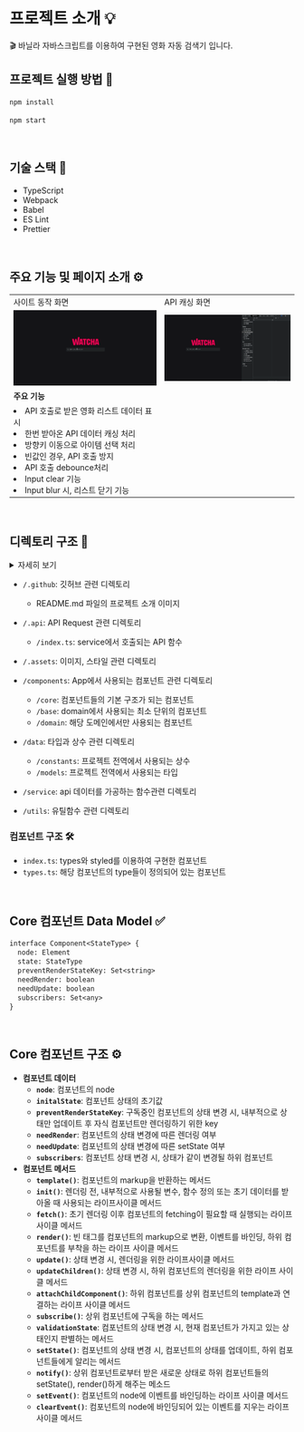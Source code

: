 # 프로젝트 소개 💡
🎬 바닐라 자바스크립트를 이용하여 구현된 영화 자동 검색기 입니다.

## 프로젝트 실행 방법 🔧
```
npm install

npm start
```

<br/>

## 기술 스택 🦾
- TypeScript
- Webpack
- Babel
- ES Lint
- Prettier

<br/>

## 주요 기능 및 페이지 소개 ⚙️

<table>
  <tr>
    <td>사이트 동작 화면</td>
    <td>API 캐싱 화면</td>
  </tr>
  <tr>
    <td>
      <img src="./.github/images/readme-1.gif">
    </td>
    <td>
      <img src="./.github/images/readme-2.gif">
    </td>
  </tr>
  <tr>
    <td colspan="2">
      <b>주요 기능</b>
    </td>
  </tr>
  <tr>
    <td colsan="2">
      <li>API 호출로 받은 영화 리스트 데이터 표시</li>
      <li>한번 받아온 API 데이터 캐싱 처리</li>
      <li>방향키 이동으로 아이템 선택 처리</li>
      <li>빈값인 경우, API 호출 방지</li>
      <li>API 호출 debounce처리</li>
      <li>Input clear 기능</li>
      <li>Input blur 시, 리스트 닫기 기능</li>
    </td>
  </tr>
</table>

<br/>

## 디렉토리 구조 📂
<details markdown="1">
<summary>자세히 보기</summary>

```
.
├── README.md
├── package-lock.json
├── package.json
├── public
│   ├── Favicon.ico
│   └── index.html
├── src
│   ├── App.module.scss
│   ├── App.ts
│   ├── api
│   │   ├── index.ts
│   │   └── types.ts
│   ├── assets
│   │   ├── images
│   │   │   ├── icon-close.svg
│   │   │   ├── icon-search.svg
│   │   │   └── image-logo.svg
│   │   └── styles
│   │       ├── index.scss
│   │       └── variables.scss
│   ├── components
│   │   ├── base
│   │   │   ├── Input
│   │   │   │   ├── index.ts
│   │   │   │   └── types.ts
│   │   │   └── index.ts
│   │   ├── core
│   │   │   ├── Component.ts
│   │   │   └── index.ts
│   │   ├── domain
│   │   │   ├── index.ts
│   │   │   └── search
│   │   │       ├── SearchInput
│   │   │       │   ├── SearchInput.module.scss
│   │   │       │   ├── index.ts
│   │   │       │   └── types.ts
│   │   │       ├── SearchResultList
│   │   │       │   ├── SearchResult.module.scss
│   │   │       │   ├── index.ts
│   │   │       │   └── types.ts
│   │   │       └── index.ts
│   │   └── index.ts
│   ├── data
│   │   ├── constants
│   │   │   ├── api.ts
│   │   │   ├── images.ts
│   │   │   └── index.ts
│   │   └── models
│   │       ├── declarations.d.ts
│   │       ├── index.ts
│   │       └── types.ts
│   ├── main.ts
│   ├── services
│   │   ├── index.ts
│   │   └── movie.ts
│   └── utils
│       ├── dom
│       │   ├── index.ts
│       │   └── types.ts
│       ├── helpers
│       │   ├── index.ts
│       │   └── types.ts
│       ├── index.ts
│       └── storage
│           └── index.ts
├── tsconfig.json
├── tsconfig.path.json
└── webpack.config.js
```

</details>

- `/.github`: 깃허브 관련 디렉토리
  - README.md 파일의 프로젝트 소개 이미지

- `/.api`: API Request 관련 디렉토리
  - `/index.ts`: service에서 호출되는 API 함수

- `/.assets`: 이미지, 스타일 관련 디렉토리

- `/components`: App에서 사용되는 컴포넌트 관련 디렉토리
  - `/core`: 컴포넌트들의 기본 구조가 되는 컴포넌트
  - `/base`: domain에서 사용되는 최소 단위의 컴포넌트
  - `/domain`: 해당 도메인에서만 사용되는 컴포넌트

- `/data`: 타입과 상수 관련 디렉토리
  - `/constants`: 프로젝트 전역에서 사용되는 상수
  - `/models`: 프로젝트 전역에서 사용되는 타입

- `/service`: api 데이터를 가공하는 함수관련 디렉토리

- `/utils`: 유틸함수 관련 디렉토리

### 컴포넌트 구조 🛠
- `index.ts`: types와 styled를 이용하여 구현한 컴포넌트
- `types.ts`: 해당 컴포넌트의 type들이 정의되어 있는 컴포넌트

<br/>

## Core 컴포넌트 Data Model ✅
```
interface Component<StateType> {
  node: Element
  state: StateType
  preventRenderStateKey: Set<string>
  needRender: boolean
  needUpdate: boolean
  subscribers: Set<any>
}
```
<br/>

## Core 컴포넌트 구조 ⚙️
- **컴포넌트 데이터**
  - **`node`**: 컴포넌트의 node
  - **`initalState`**: 컴포넌트 상태의 초기값
  - **`preventRenderStateKey`**: 구독중인 컴포넌트의 상태 변경 시, 내부적으로 상태만 업데이트 후 자식 컴포넌트만 렌더링하기 위한 key
  - **`needRender`**: 컴포넌트의 상태 변경에 따른 렌더링 여부
  - **`needUpdate`**: 컴포넌트의 상태 변경에 따른 setState 여부
  - **`subscribers`**: 컴포넌트 상태 변경 시, 상태가 같이 변경될 하위 컴포넌트
- **컴포넌트 메서드**
  - **`template()`**: 컴포넌트의 markup을 반환하는 메서드
  - **`init()`**: 렌더링 전, 내부적으로 사용될 변수, 함수 정의 또는 초기 데이터를 받아올 때 사용되는 라이프사이클 메서드
  - **`fetch()`**: 초기 렌더링 이후 컴포넌트의 fetching이 필요할 때 실행되는 라이프 사이클 메서드
  - **`render()`**: 빈 태그를 컴포넌트의 markup으로 변환, 이벤트를 바인딩, 하위 컴포넌트를 부착을 하는 라이프 사이클 메서드
  - **`update()`**: 상태 변경 시, 렌더링을 위한 라이프사이클 메서드
  - **`updateChildren()`**: 상태 변경 시, 하위 컴포넌트의 렌더링을 위한 라이프 사이클 메서드
  - **`attachChildComponent()`**: 하위 컴포넌트를 상위 컴포넌트의 template과 연결하는 라이프 사이클 메서드
  - **`subscribe()`**: 상위 컴포넌트에 구독을 하는 메서드
  - **`validationState`**: 컴포넌트의 상태 변경 시, 현재 컴포넌트가 가지고 있는 상태인지 판별하는 메서드
  - **`setState()`**: 컴포넌트의 상태 변경 시, 컴포넌트의 상태를 업데이트, 하위 컴포넌트들에게 알리는 메서드
  - **`notify()`**: 상위 컴포넌트로부터 받은 새로운 상태로 하위 컴포넌트들의 setState(), render()하게 해주는 메소드
  - **`setEvent()`**: 컴포넌트의 node에 이벤트를 바인딩하는 라이프 사이클 메서드
  - **`clearEvent()`**: 컴포넌트의 node에 바인딩되어 있는 이벤트를 지우는 라이프 사이클 메서드